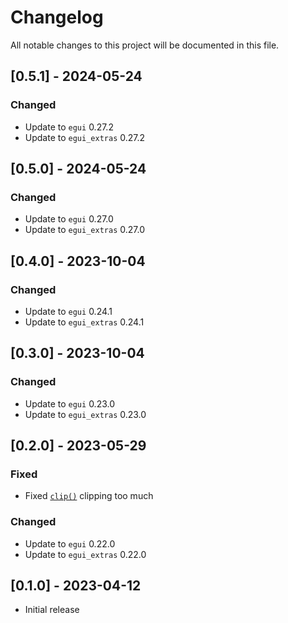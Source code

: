 # Changelog

All notable changes to this project will be documented in this file.

## [0.5.1] - 2024-05-24

### Changed

- Update to `egui` 0.27.2
- Update to `egui_extras` 0.27.2

## [0.5.0] - 2024-05-24

### Changed

- Update to `egui` 0.27.0
- Update to `egui_extras` 0.27.0

## [0.4.0] - 2023-10-04

### Changed

- Update to `egui` 0.24.1
- Update to `egui_extras` 0.24.1

## [0.3.0] - 2023-10-04

### Changed

- Update to `egui` 0.23.0
- Update to `egui_extras` 0.23.0

## [0.2.0] - 2023-05-29

### Fixed

- Fixed [`clip()`](https://docs.rs/egui_grid/latest/egui_grid/struct.GridBuilder.html#method.clip) clipping too much

### Changed

- Update to `egui` 0.22.0
- Update to `egui_extras` 0.22.0

## [0.1.0] - 2023-04-12

- Initial release 